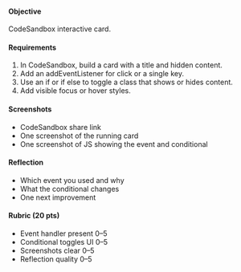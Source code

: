 #### Objective

CodeSandbox interactive card.

#### Requirements

1. In CodeSandbox, build a card with a title and hidden content.
2. Add an addEventListener for click or a single key.
3. Use an if or if else to toggle a class that shows or hides content.
4. Add visible focus or hover styles.

#### Screenshots

- CodeSandbox share link
- One screenshot of the running card
- One screenshot of JS showing the event and conditional

#### Reflection

- Which event you used and why
- What the conditional changes
- One next improvement

#### Rubric (20 pts)

- Event handler present 0–5
- Conditional toggles UI 0–5
- Screenshots clear 0–5
- Reflection quality 0–5
